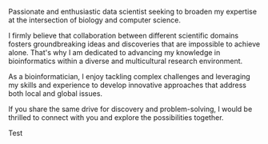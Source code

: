 Passionate and enthusiastic data scientist seeking to broaden my expertise at the intersection of biology and computer science.

I firmly believe that collaboration between different scientific domains fosters groundbreaking ideas and discoveries that are impossible to achieve alone. That's why I am dedicated to advancing my knowledge in bioinformatics within a diverse and multicultural research environment.

As a bioinformatician, I enjoy tackling complex challenges and leveraging my skills and experience to develop innovative approaches that address both local and global issues.

If you share the same drive for discovery and problem-solving, I would be thrilled to connect with you and explore the possibilities together.

Test
